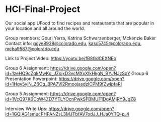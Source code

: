 # HCI-Final-Project
Our social app UFood to find recipes and restaurants that are popular in your location and all around the world.

Group members: Gouri Yerra, Katrina Schwarzenberger, Mckenzie Baker
Contact info: goye8938@colorado.edu, kasc5745@colorado.edu, mcba9587@colorado.edu

Link to Project Video: https://youtu.be/fB8GdCEXNEo

Group 6 Assignment: https://drive.google.com/open?id=1zeHQ9cZqkMwKg_JZojxD3vcMXxXIkHkgN_BYJNJzSxY
Group 6 Presentation Powerpoint: https://drive.google.com/open?id=1Hgv5yiN_Z6Oq_BPA7Vl2RmoojasdzICPM9fZwlpfaRI

Group 5 Assignment: https://drive.google.com/open?id=1VcQ97K0CoW4ZD7YTLYOcnPwkSFBMUF1DgAMjRY9JgZ8

Interview Write Ups: https://drive.google.com/open?id=1GQjAG1smucPHPANZsL3MJTbfAV7odJJ_HJa0YTQ-p_4

